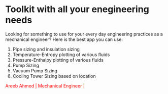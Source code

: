 # Toolkit with all your enegineering needs
Looking for something to use for your every day engineering practices as a mechanical engineer? Here is the best app you can use:

1. Pipe sizing and insulation sizing
2. Temperature-Entropy plotting of various fluids
3. Pressure-Enthalpy plotting of various fluids
4. Pump Sizing
5. Vacuum Pump Sizing
6. Cooling Tower Sizing based on location

<p style= 'color:red;'>Areeb Ahmed | Mechanical Engineer | </p>
